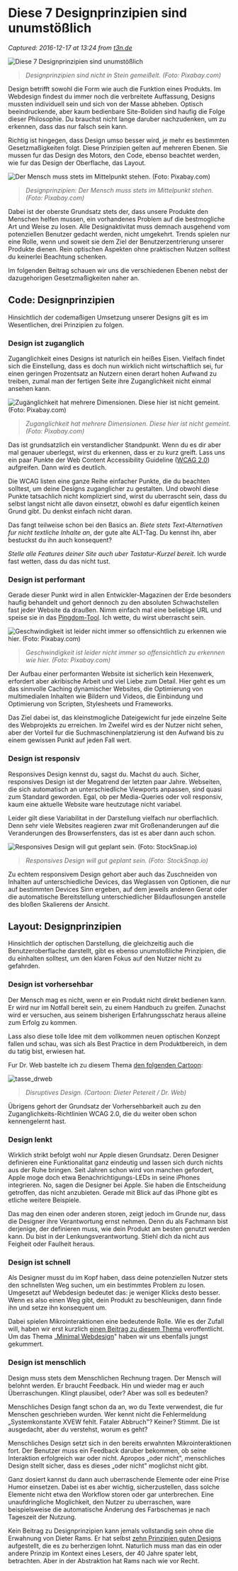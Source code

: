 # Diese 7 Designprinzipien sind unumstößlich

_Captured: 2016-12-17 at 13:24 from [t3n.de](http://t3n.de/news/designprinzipien-776286/)_

![    Diese 7 Designprinzipien sind unumstößlich
](http://img.t3n.sc/news/wp-content/uploads/2016/09/designer-cheat-sheet.jpg?auto=compress%2Cenhance%2Cformat&fit=crop&fm=jpg&h=347&ixlib=php-1.1.0&q=65&w=620&s=1eed39af69c8d5dc76c1d935ba4bac6b)

> _Designprinzipien sind nicht in Stein gemeißelt. (Foto: Pixabay.com)_

Design betrifft sowohl die Form wie auch die Funktion eines Produkts. Im Webdesign findest du immer noch die verbreitete Auffassung, Designs mussten individuell sein und sich von der Masse abheben. Optisch beeindruckende, aber kaum bedienbare Site-Boliden sind haufig die Folge dieser Philosophie. Du brauchst nicht lange daruber nachzudenken, um zu erkennen, dass das nur falsch sein kann.

Richtig ist hingegen, dass Design umso besser wird, je mehr es bestimmten Gesetzmaßigkeiten folgt. Diese Prinzipien gelten auf mehreren Ebenen. Sie mussen fur das Design des Motors, den Code, ebenso beachtet werden, wie fur das Design der Oberflache, das Layout.

![Der Mensch muss stets im Mittelpunkt stehen. \(Foto: Pixabay.com\)](http://t3n.de/news/wp-content/uploads/2016/12/target-1551545-1280-w1048-620x465.jpg)

> _Designprinzipien: Der Mensch muss stets im Mittelpunkt stehen. (Foto: Pixabay.com)_

Dabei ist der oberste Grundsatz stets der, dass unsere Produkte den Menschen helfen mussen, ein vorhandenes Problem auf die bestmogliche Art und Weise zu losen. Alle Designaktivitat muss demnach ausgehend vom potenziellen Benutzer gedacht werden, nicht umgekehrt. Trends spielen nur eine Rolle, wenn und soweit sie dem Ziel der Benutzerzentrierung unserer Produkte dienen. Rein optischen Aspekten ohne praktischen Nutzen solltest du keinerlei Beachtung schenken.

Im folgenden Beitrag schauen wir uns die verschiedenen Ebenen nebst der dazugehorigen Gesetzmaßigkeiten naher an.

## Code: Designprinzipien

Hinsichtlich der codemaßigen Umsetzung unserer Designs gilt es im Wesentlichen, drei Prinzipien zu folgen.

### Design ist zuganglich

Zuganglichkeit eines Designs ist naturlich ein heißes Eisen. Vielfach findet sich die Einstellung, dass es doch nun wirklich nicht wirtschaftlich sei, fur einen geringen Prozentsatz an Nutzern einen derart hohen Aufwand zu treiben, zumal man der fertigen Seite ihre Zuganglichkeit nicht einmal ansehen kann.

![Zugänglichkeit hat mehrere Dimensionen. Diese hier ist nicht gemeint. \(Foto: Pixabay.com\)](http://t3n.de/news/wp-content/uploads/2016/12/snow-thrower-951149-1280-w1048-620x413.jpg)

> _Zuganglichkeit hat mehrere Dimensionen. Diese hier ist nicht gemeint. (Foto: Pixabay.com)_

Das ist grundsatzlich ein verstandlicher Standpunkt. Wenn du es dir aber mal genauer uberlegst, wirst du erkennen, dass er zu kurz greift. Lass uns ein paar Punkte der Web Content Accessibility Guideline ([WCAG 2.0](https://www.w3.org/WAI/WCAG20/glance/Overview.html)) aufgreifen. Dann wird es deutlich.

Die WCAG listen eine ganze Reihe einfacher Punkte, die du beachten solltest, um deine Designs zuganglicher zu gestalten. Und obwohl diese Punkte tatsachlich nicht kompliziert sind, wirst du uberrascht sein, dass du selbst langst nicht alle davon einsetzt, obwohl es dafur eigentlich keinen Grund gibt. Du denkst einfach nicht daran.

Das fangt teilweise schon bei den Basics an. _Biete stets Text-Alternativen fur nicht textliche Inhalte an_, der gute alte ALT-Tag. Du kennst ihn, aber bestuckst du ihn auch konsequent?

_Stelle alle Features deiner Site auch uber Tastatur-Kurzel bereit_. Ich wurde fast wetten, dass du das nicht tust.

### Design ist performant

Gerade dieser Punkt wird in allen Entwickler-Magazinen der Erde besonders haufig behandelt und gehort dennoch zu den absoluten Schwachstellen fast jeder Website da draußen. Nimm einfach mal eine beliebige URL und speise sie in das [Pingdom-Tool](https://tools.pingdom.com/). Ich wette, du wirst uberrascht sein.

![Geschwindigkeit ist leider nicht immer so offensichtlich zu erkennen wie hier. \(Foto: Pixabay.com\)](http://t3n.de/news/wp-content/uploads/2016/12/metro-1209556-1280-w1048-620x413.jpg)

> _Geschwindigkeit ist leider nicht immer so offensichtlich zu erkennen wie hier. (Foto: Pixabay.com)_

Der Aufbau einer performanten Website ist sicherlich kein Hexenwerk, erfordert aber akribische Arbeit und viel Liebe zum Detail. Hier geht es um das sinnvolle Caching dynamischer Websites, die Optimierung von multimedialen Inhalten wie Bildern und Videos, die Einbindung und Optimierung von Scripten, Stylesheets und Frameworks.

Das Ziel dabei ist, das kleinstmogliche Dateigewicht fur jede einzelne Seite des Webprojekts zu erreichen. Im Zweifel wird es der Nutzer nicht sehen, aber der Vorteil fur die Suchmaschinenplatzierung ist den Aufwand bis zu einem gewissen Punkt auf jeden Fall wert.

### Design ist responsiv

Responsives Design kennst du, sagst du. Machst du auch. Sicher, responsives Design ist der Megatrend der letzten paar Jahre. Webseiten, die sich automatisch an unterschiedliche Viewports anpassen, sind quasi zum Standard geworden. Egal, ob per Media-Queries oder voll responsiv, kaum eine aktuelle Website ware heutzutage nicht variabel.

Leider gilt diese Variabilitat in der Darstellung vielfach nur oberflachlich. Denn sehr viele Websites reagieren zwar mit Großenanderungen auf die Veranderungen des Browserfensters, das ist es aber dann auch schon.

![Responsives Design will gut geplant sein. \(Foto: StockSnap.io\)](http://t3n.de/news/wp-content/uploads/2016/12/StockSnap-CBOLBKWDV5-w1048-620x465.jpg)

> _Responsives Design will gut geplant sein. (Foto: StockSnap.io)_

Zu echtem responsivem Design gehort aber auch das Zuschneiden von Inhalten auf unterschiedliche Devices, das Weglassen von Optionen, die nur auf bestimmten Devices Sinn ergeben, auf dem jeweils anderen Gerat oder die automatische Bereitstellung unterschiedlicher Bildauflosungen anstelle des bloßen Skalierens der Ansicht.

## Layout: Designprinzipien

Hinsichtlich der optischen Darstellung, die gleichzeitig auch die Benutzeroberflache darstellt, gibt es ebenso unumstoßliche Prinzipien, die du einhalten solltest, um den klaren Fokus auf den Nutzer nicht zu gefahrden.

### Design ist vorhersehbar

Der Mensch mag es nicht, wenn er ein Produkt nicht direkt bedienen kann. Er wird nur im Notfall bereit sein, zu einem Handbuch zu greifen. Zunachst wird er versuchen, aus seinem bisherigen Erfahrungsschatz heraus alleine zum Erfolg zu kommen.

Lass also diese tolle Idee mit dem vollkommen neuen optischen Konzept fallen und schau, was sich als Best Practice in dem Produktbereich, in dem du tatig bist, erwiesen hat.

Fur Dr. Web bastelte ich zu diesem Thema [den folgenden Cartoon](https://www.drweb.de/magazin/cartoon-disruptives-design/):

![tasse_drweb](http://t3n.de/news/wp-content/uploads/2016/12/tasse-drweb-620x513.jpg)

> _Disruptives Design. (Cartoon: Dieter Petereit / Dr. Web)_

Übrigens gehort der Grundsatz der Vorhersehbarkeit auch zu den Zuganglichkeits-Richtlinien WCAG 2.0, die du weiter oben schon kennengelernt hast.

### Design lenkt

Wirklich strikt befolgt wohl nur Apple diesen Grundsatz. Deren Designer definieren eine Funktionalitat ganz eindeutig und lassen sich durch nichts aus der Ruhe bringen. Seit Jahren schon wird von manchen gefordert, Apple moge doch etwa Benachrichtigungs-LEDs in seine iPhones integrieren. No, sagen die Designer bei Apple. Sie haben die Entscheidung getroffen, das nicht anzubieten. Gerade mit Blick auf das iPhone gibt es etliche weitere Beispiele.

Das mag den einen oder anderen storen, zeigt jedoch im Grunde nur, dass die Designer ihre Verantwortung ernst nehmen. Denn du als Fachmann bist derjenige, der definieren muss, wie dein Produkt am besten genutzt werden kann. Du bist in der Lenkungsverantwortung. Stiehl dich da nicht aus Feigheit oder Faulheit heraus.

### Design ist schnell

Als Designer musst du im Kopf haben, dass deine potenziellen Nutzer stets den schnellsten Weg suchen, um ein bestimmtes Problem zu losen. Umgesetzt auf Webdesign bedeutet das: je weniger Klicks desto besser. Wenn es also einen Weg gibt, dein Produkt zu beschleunigen, dann finde ihn und setze ihn konsequent um.

Dabei spielen Mikrointeraktionen eine bedeutende Rolle. Wie es der Zufall will, haben wir erst kurzlich [einen Beitrag zu diesem Thema](http://t3n.de/news/erfolg-mit-microinteractions-774503/) veroffentlicht. Um das Thema „[Minimal Webdesign](http://t3n.de/news/minimal-webdesign-anders-774216/)" haben wir uns ebenfalls jungst gekummert.

### Design ist menschlich

Design muss stets dem Menschlichen Rechnung tragen. Der Mensch will belohnt werden. Er braucht Feedback. Hin und wieder mag er auch Überraschungen. Klingt plausibel, oder? Aber was soll es bedeuten?

Menschliches Design fangt schon da an, wo du Texte verwendest, die fur Menschen geschrieben wurden. Wer kennt nicht die Fehlermeldung „Systemkonstante XVEW fehlt. Fataler Abbruch"? Keiner? Stimmt. Die ist ausgedacht, aber du verstehst, worum es geht?

Menschliches Design setzt sich in den bereits erwahnten Mikrointeraktionen fort. Der Benutzer muss ein Feedback daruber bekommen, ob seine Interaktion erfolgreich war oder nicht. Apropos „oder nicht", menschliches Design stellt sicher, dass es dieses „oder nicht" moglichst nicht gibt.

Ganz dosiert kannst du dann auch uberraschende Elemente oder eine Prise Humor einsetzen. Dabei ist es aber wichtig, sicherzustellen, dass solche Elemente nicht etwa den Workflow storen oder gar unterbrechen. Eine unaufdringliche Moglichkeit, den Nutzer zu uberraschen, ware beispielsweise die automatische Änderung des Farbschemas je nach Tageszeit der Nutzung.

Kein Beitrag zu Designprinzipien kann jemals vollstandig sein ohne die Erwahnung von Dieter Rams. Er hat selbst [zehn Prinzipien guten Designs](https://www.vitsoe.com/us/about/good-design) aufgestellt, die es zu berherzigen lohnt. Naturlich muss man das ein oder andere Prinzip im Kontext eines Lesers, der 40 Jahre spater lebt, betrachten. Aber in der Abstraktion hat Rams nach wie vor Recht.
